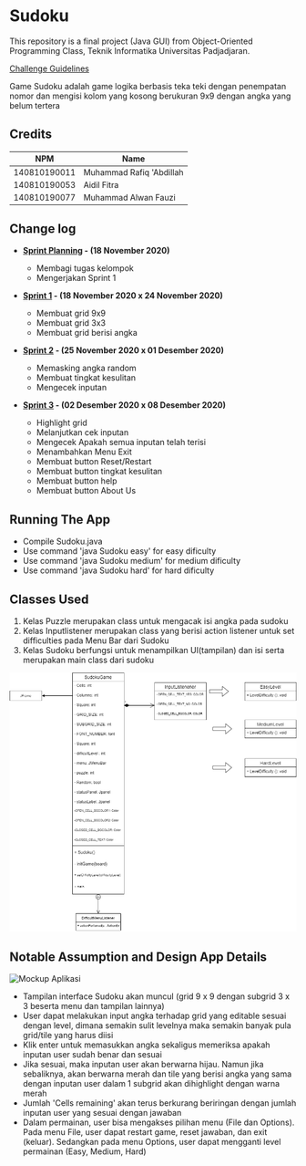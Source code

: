 # Sudoku
This repository is a final project (Java GUI) from Object-Oriented Programming Class, Teknik Informatika Universitas Padjadjaran. 

[Challenge Guidelines](challenge-guideline.md)

Game Sudoku adalah game logika berbasis teka teki dengan penempatan nomor dan mengisi kolom yang kosong berukuran 9x9 dengan angka yang belum tertera

## Credits
|  NPM          |             Name           |
| ------------- | ---------------------------|
| 140810190011  | Muhammad Rafiq 'Abdillah   |
| 140810190053  | Aidil Fitra                |
| 140810190077  | Muhammad Alwan Fauzi       |

## Change log
- **[Sprint Planning](changelog/sprint-planning.md) - (18 November 2020)** 
   - Membagi tugas kelompok
   - Mengerjakan Sprint 1

- **[Sprint 1](changelog/sprint-1.md) - (18 November 2020 x 24 November 2020)** 
   - Membuat grid 9x9
   - Membuat grid 3x3
   - Membuat grid berisi angka

- **[Sprint 2](changelog/sprint-2.md) - (25 November 2020 x 01 Desember 2020)** 
   - Memasking angka random
   - Membuat tingkat kesulitan
   - Mengecek inputan
   
- **[Sprint 3](changelog/sprint-3.md) - (02 Desember 2020 x 08 Desember 2020)** 
   - Highlight grid
   - Melanjutkan cek inputan
   - Mengecek Apakah semua inputan telah terisi
   - Menambahkan Menu Exit
   - Membuat button Reset/Restart
   - Membuat button tingkat kesulitan
   - Membuat button help
   - Membuat button About Us

## Running The App
- Compile Sudoku.java
- Use command 'java Sudoku easy' for easy dificulty
- Use command 'java Sudoku medium' for medium dificulty
- Use command 'java Sudoku hard' for hard dificulty


## Classes Used
1. Kelas Puzzle merupakan class untuk mengacak isi angka pada sudoku
2. Kelas Inputlistener merupakan class yang berisi action listener untuk set difficulties pada Menu Bar dari Sudoku
3. Kelas Sudoku berfungsi untuk menampilkan UI(tampilan) dan isi serta merupakan main class dari sudoku

![Mockup](/images/UML.png)

## Notable Assumption and Design App Details

![Mockup Aplikasi](https://telegra.ph/file/32506ba215122f09205ce.jpg)

- Tampilan interface Sudoku akan muncul (grid 9 x 9 dengan subgrid 3 x 3 beserta menu dan tampilan lainnya)
- User dapat melakukan input angka terhadap grid yang editable sesuai dengan level, dimana semakin sulit levelnya maka semakin banyak pula grid/tile yang harus diisi
- Klik enter untuk memasukkan angka sekaligus memeriksa apakah inputan user sudah benar dan sesuai
- Jika sesuai, maka inputan user akan berwarna hijau. Namun jika sebaliknya, akan berwarna merah dan tile yang berisi angka yang sama dengan inputan user dalam 1 subgrid akan dihighlight dengan warna merah
- Jumlah 'Cells remaining' akan terus berkurang beriringan dengan jumlah inputan user yang sesuai dengan jawaban
- Dalam permainan, user bisa mengakses pilihan menu (File dan Options). Pada menu File, user dapat restart game, reset jawaban, dan exit (keluar). Sedangkan pada menu Options, user dapat mengganti level permainan (Easy, Medium, Hard)
